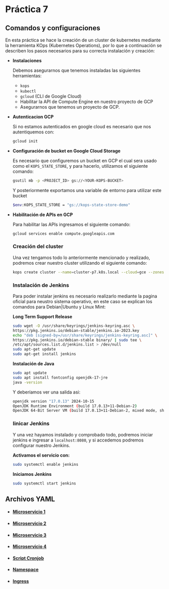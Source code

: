 # **Práctica 7**

## **Comandos y configuraciones**

En esta práctica se hace la creación de un cluster de kubernetes mediante la herramienta KOps (Kubernetes Operations), por lo que a continuación se describen los pasos necesarios para su correcta instalación y creación:

- **Instalaciones**

    Debemos asegurarnos que tenemos instaladas las siguientes herramientas:

    - `kops`
    - `kubectl`
    - `gcloud` (CLI de Google Cloud)
    - Habilitar la API de Compute Engine en nuestro proyecto de GCP
    - Asegurarnos que tenemos un proyecto de GCP.

- **Autenticacion GCP**

    Si no estamos autenticados en google cloud es necesario que nos autentiquemos con:

    ```sh
    gcloud init
    ```

- **Configuración de bucket en Google Cloud Storage**

    Es necesario que configuremos un bucket en GCP el cual sera usado como el `KOPS_STATE_STORE`, y para hacerlo, utilizamos el siguiente comando:

    ```sh
    gsutil mb -p <PROJECT_ID> gs://<YOUR-KOPS-BUCKET>
    ```

    Y posteriormente exportamos una variable de entorno para utilizar este bucket

    ```sh
    $env:KOPS_STATE_STORE = "gs://kops-state-store-demo"
    ```

- **Habilitación de APIs en GCP**

    Para habilitar las APIs ingresamos el siguiente comando:

    ```sh
    gcloud services enable compute.googleapis.com
    ```

    ### **Creación del cluster**

    Una vez tengamos todo lo anteriormente mencionado y realizado, podremos crear nuestro cluster utilizando el siguiente comando:

    ```sh
    kops create cluster --name=cluster-p7.k8s.local --cloud=gce --zones=us-central1-a --project=proyecto-sa-455021 --node-count=1 --node-size=n1-standard-2 --control-plane-size=n1-standard-2 --state=$env:KOPS_STATE_STORE
    ```

    ### **Instalación de Jenkins**

    Para poder instalar jenkins es necesario realizarlo mediante la pagina oficial para neustro sistema operativo, en este caso se explican los comandos para Debian|Ubuntu y Linux Mint:

    **Long Term Support Release**

    ```sh
    sudo wget -O /usr/share/keyrings/jenkins-keyring.asc \
  https://pkg.jenkins.io/debian-stable/jenkins.io-2023.key
    echo "deb [signed-by=/usr/share/keyrings/jenkins-keyring.asc]" \
  https://pkg.jenkins.io/debian-stable binary/ | sudo tee \
  /etc/apt/sources.list.d/jenkins.list > /dev/null
    sudo apt-get update
    sudo apt-get install jenkins
    ```

    **Instalación de Java**

    ```sh
    sudo apt update
    sudo apt install fontconfig openjdk-17-jre
    java -version
    ```

    Y deberíamos ver una salida asi:

    ```sh
    openjdk version "17.0.13" 2024-10-15
    OpenJDK Runtime Environment (build 17.0.13+11-Debian-2)
    OpenJDK 64-Bit Server VM (build 17.0.13+11-Debian-2, mixed mode, sharing)
    ```

    ### **Iinicar Jenkins**

    Y una vez hayamos instalado y comprobado todo, podremos iniciar jenkins e ingresar a `localhost:8080`, y si accedemos podremos configurar nuestro Jenkins.

    **Activamos el servicio con:**

    ```sh
    sudo systemctl enable jenkins
    ```

    **Iniciamos Jenkins**
    
    ```sh
    sudo systemctl start jenkins
    ```

    

## **Archivos YAML**

- #### [Microservicio 1](./k8s/microservice_1.yaml)
- #### [Microservicio 2](./k8s/microservice_2.yaml)
- #### [Microservicio 3](./k8s/microservice_3.yaml)
- #### [Microservicio 4](./k8s/microservice_4.yaml)
- #### [Script Cronjob](./k8s/cronjob.yaml)
- #### [Namespace](./k8s/namespace.yaml)
- #### [Ingress](./k8s/ingress.yaml)